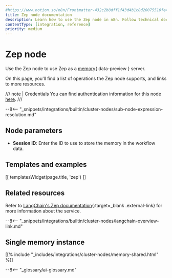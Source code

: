 ```yaml
---
#https://www.notion.so/n8n/Frontmatter-432c2b8dff1f43d4b1c8d20075510fe4
title: Zep node documentation
description: Learn how to use the Zep node in n8n. Follow technical documentation to integrate Zep node into your workflows.
contentType: [integration, reference]
priority: medium
---
```


# Zep node

Use the Zep node to use Zep as a [memory](/glossary.md#ai-memory){ data-preview } server.

On this page, you'll find a list of operations the Zep node supports, and links to more resources.

/// note | Credentials
You can find authentication information for this node [here](/integrations/builtin/credentials/zep.md).
///

--8<-- "_snippets/integrations/builtin/cluster-nodes/sub-node-expression-resolution.md"

## Node parameters

* **Session ID**: Enter the ID to use to store the memory in the workflow data.

## Templates and examples

<!-- see https://www.notion.so/n8n/Pull-in-templates-for-the-integrations-pages-37c716837b804d30a33b47475f6e3780 -->
[[ templatesWidget(page.title, 'zep') ]]

## Related resources

Refer to [LangChain's Zep documentation](https://js.langchain.com/docs/integrations/memory/zep_memory){:target=_blank .external-link} for more information about the service.

--8<-- "_snippets/integrations/builtin/cluster-nodes/langchain-overview-link.md"

## Single memory instance

[[% include "_includes/integrations/cluster-nodes/memory-shared.html" %]]

--8<-- "_glossary/ai-glossary.md"
